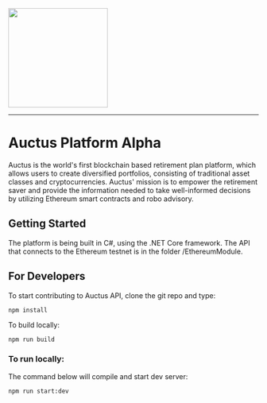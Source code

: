 <img src="http://dl.auctus.org/img/logos/auctus_logo.png" width="200px" >

---

# Auctus Platform Alpha

Auctus is the world's first blockchain based retirement plan platform, which allows users to create diversified portfolios, consisting of traditional asset classes and cryptocurrencies. Auctus' mission is to empower the retirement saver and provide the information needed to take well-informed decisions by utilizing Ethereum smart contracts and robo advisory.

## Getting Started

The platform is being built in C#, using the .NET Core framework. The API that connects to the Ethereum testnet is in the folder /EthereumModule.

## For Developers

To start contributing to Auctus API, clone the git repo and type:
```
npm install  
```

To build locally:
```
npm run build
```

### To run locally:

The command below will compile and start dev server:
```
npm run start:dev
```